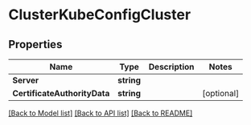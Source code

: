 # ClusterKubeConfigCluster

## Properties
Name | Type | Description | Notes
------------ | ------------- | ------------- | -------------
**Server** | **string** |  | 
**CertificateAuthorityData** | **string** |  | [optional] 

[[Back to Model list]](../README.md#documentation-for-models) [[Back to API list]](../README.md#documentation-for-api-endpoints) [[Back to README]](../README.md)


